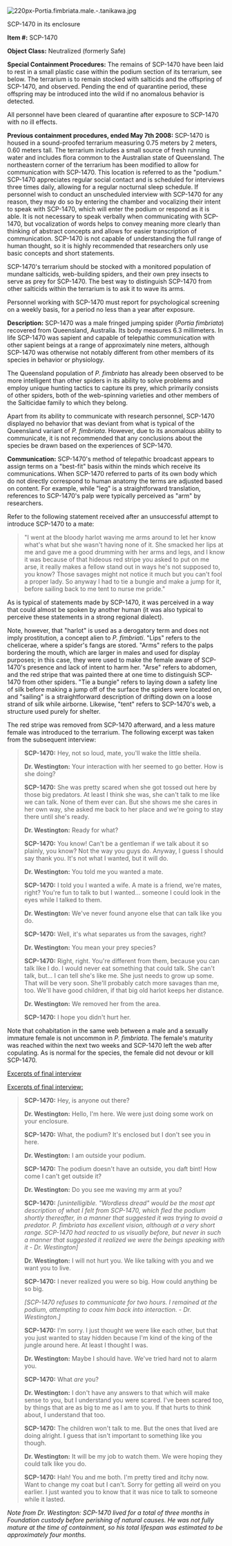 ![220px-Portia.fimbriata.male.-.tanikawa.jpg](http://scp-wiki.wdfiles.com/local--files/scp-1470/220px-Portia.fimbriata.male.-.tanikawa.jpg)

SCP-1470 in its enclosure

**Item #:** SCP-1470

**Object Class:** Neutralized (formerly Safe)

**Special Containment Procedures:** The remains of SCP-1470 have been laid to rest in a small plastic case within the podium section of its terrarium, see below. The terrarium is to remain stocked with salticids and the offspring of SCP-1470, and observed. Pending the end of quarantine period, these offspring may be introduced into the wild if no anomalous behavior is detected.

All personnel have been cleared of quarantine after exposure to SCP-1470 with no ill effects.

**Previous containment procedures, ended May 7th 2008:** SCP-1470 is housed in a sound-proofed terrarium measuring 0.75 meters by 2 meters, 0.60 meters tall. The terrarium includes a small source of fresh running water and includes flora common to the Australian state of Queensland. The northeastern corner of the terrarium has been modified to allow for communication with SCP-1470. This location is referred to as the "podium." SCP-1470 appreciates regular social contact and is scheduled for interviews three times daily, allowing for a regular nocturnal sleep schedule. If personnel wish to conduct an unscheduled interview with SCP-1470 for any reason, they may do so by entering the chamber and vocalizing their intent to speak with SCP-1470, which will enter the podium or respond as it is able. It is not necessary to speak verbally when communicating with SCP-1470, but vocalization of words helps to convey meaning more clearly than thinking of abstract concepts and allows for easier transcription of communication. SCP-1470 is not capable of understanding the full range of human thought, so it is highly recommended that researchers only use basic concepts and short statements.

SCP-1470's terrarium should be stocked with a monitored population of mundane salticids, web-building spiders, and their own prey insects to serve as prey for SCP-1470. The best way to distinguish SCP-1470 from other salticids within the terrarium is to ask it to wave its arms.

Personnel working with SCP-1470 must report for psychological screening on a weekly basis, for a period no less than a year after exposure.

**Description:** SCP-1470 was a male fringed jumping spider (_Portia fimbriata_) recovered from Queensland, Australia. Its body measures 6.3 millimeters. In life SCP-1470 was sapient and capable of telepathic communication with other sapient beings at a range of approximately nine meters, although SCP-1470 was otherwise not notably different from other members of its species in behavior or physiology.

The Queensland population of _P. fimbriata_ has already been observed to be more intelligent than other spiders in its ability to solve problems and employ unique hunting tactics to capture its prey, which primarily consists of other spiders, both of the web-spinning varieties and other members of the Salticidae family to which they belong.

Apart from its ability to communicate with research personnel, SCP-1470 displayed no behavior that was deviant from what is typical of the Queensland variant of _P. fimbriata_. However, due to its anomalous ability to communicate, it is not recommended that any conclusions about the species be drawn based on the experiences of SCP-1470.

**Communication:** SCP-1470's method of telepathic broadcast appears to assign terms on a "best-fit" basis within the minds which receive its communications. When SCP-1470 referred to parts of its own body which do not directly correspond to human anatomy the terms are adjusted based on content. For example, while "leg" is a straightforward translation, references to SCP-1470's palp were typically perceived as "arm" by researchers.

Refer to the following statement received after an unsuccessful attempt to introduce SCP-1470 to a mate:

> "I went at the bloody harlot waving me arms around to let her know what's what but she wasn't having none of it. She smacked her lips at me and gave me a good drumming with her arms and legs, and I know it was because of that hideous red stripe you asked to put on me arse, it really makes a fellow stand out in ways he's not supposed to, you know? Those savages might not notice it much but you can't fool a proper lady. So anyway I had to tie a bungie and make a jump for it, before sailing back to me tent to nurse me pride."

As is typical of statements made by SCP-1470, it was perceived in a way that could almost be spoken by another human (it was also typical to perceive these statements in a strong regional dialect).

Note, however, that "harlot" is used as a derogatory term and does not imply prostitution, a concept alien to _P. fimbriati_. "Lips" refers to the chelicerae, where a spider's fangs are stored. "Arms" refers to the palps bordering the mouth, which are larger in males and used for display purposes; in this case, they were used to make the female aware of SCP-1470's presence and lack of intent to harm her. "Arse" refers to abdomen, and the red stripe that was painted there at one time to distinguish SCP-1470 from other spiders. "Tie a bungie" refers to laying down a safety line of silk before making a jump off of the surface the spiders were located on, and "sailing" is a straightforward description of drifting down on a loose strand of silk while airborne. Likewise, "tent" refers to SCP-1470's web, a structure used purely for shelter.

The red stripe was removed from SCP-1470 afterward, and a less mature female was introduced to the terrarium. The following excerpt was taken from the subsequent interview:

> **SCP-1470:** Hey, not so loud, mate, you'll wake the little sheila.
> 
> **Dr. Westington:** Your interaction with her seemed to go better. How is she doing?
> 
> **SCP-1470:** She was pretty scared when she got tossed out here by those big predators. At least I think she was, she can't talk to me like we can talk. None of them ever can. But she shows me she cares in her own way, she asked me back to her place and we're going to stay there until she's ready.
> 
> **Dr. Westington:** Ready for what?
> 
> **SCP-1470:** You know! Can't be a gentleman if we talk about it so plainly, you know? Not the way you guys do. Anyway, I guess I should say thank you. It's not what I wanted, but it will do.
> 
> **Dr. Westington:** You told me you wanted a mate.
> 
> **SCP-1470:** I told you I wanted a wife. A mate is a friend, we're mates, right? You're fun to talk to but I wanted… someone I could look in the eyes while I talked to them.
> 
> **Dr. Westington:** We've never found anyone else that can talk like you do.
> 
> **SCP-1470:** Well, it's what separates us from the savages, right?
> 
> **Dr. Westington:** You mean your prey species?
> 
> **SCP-1470:** Right, right. You're different from them, because you can talk like I do. I would never eat something that could talk. She can't talk, but… I can tell she's like me. She just needs to grow up some. That will be very soon. She'll probably catch more savages than me, too. We'll have good children, if that big old harlot keeps her distance.
> 
> **Dr. Westington:** We removed her from the area.
> 
> **SCP-1470:** I hope you didn't hurt her.

Note that cohabitation in the same web between a male and a sexually immature female is not uncommon in _P. fimbriata_. The female's maturity was reached within the next two weeks and SCP-1470 left the web after copulating. As is normal for the species, the female did not devour or kill SCP-1470.

[Excerpts of final interview](javascript:;)

[Excerpts of final interview:](javascript:;)

> **SCP-1470:** Hey, is anyone out there?
> 
> **Dr. Westington:** Hello, I'm here. We were just doing some work on your enclosure.
> 
> **SCP-1470:** What, the podium? It's enclosed but I don't see you in here.
> 
> **Dr. Westington:** I am outside your podium.
> 
> **SCP-1470:** The podium doesn't have an outside, you daft bint! How come I can't get outside it?
> 
> **Dr. Westington:** Do you see me waving my arm at you?
> 
> **SCP-1470:** _\[unintelligible. "Wordless dread" would be the most apt description of what I felt from SCP-1470, which fled the podium shortly thereafter, in a manner that suggested it was trying to avoid a predator. P. fimbriata has excellent vision, although at a very short range. SCP-1470 had reacted to us visually before, but never in such a manner that suggested it realized we were the beings speaking with it - Dr. Westington\]_
> 
> **Dr. Westington:** I will not hurt you. We like talking with you and we want you to live.
> 
> **SCP-1470:** I never realized you were so big. How could anything be so big.
> 
> _\[SCP-1470 refuses to communicate for two hours. I remained at the podium, attempting to coax him back into interaction. - Dr. Westington.\]_
> 
> **SCP-1470:** I'm sorry. I just thought we were like each other, but that you just wanted to stay hidden because I'm kind of the king of the jungle around here. At least I thought I was.
> 
> **Dr. Westington:** Maybe I should have. We've tried hard not to alarm you.
> 
> **SCP-1470:** What _are_ you?
> 
> **Dr. Westington:** I don't have any answers to that which will make sense to you, but I understand you were scared. I've been scared too, by things that are as big to me as I am to you. If that hurts to think about, I understand that too.
> 
> **SCP-1470:** The children won't talk to me. But the ones that lived are doing alright. I guess that isn't important to something like you though.
> 
> **Dr. Westington:** It will be my job to watch them. We were hoping they could talk like you do.
> 
> **SCP-1470:** Hah! You and me both. I'm pretty tired and itchy now. Want to change my coat but I can't. Sorry for getting all weird on you earlier. I just wanted you to know that it was nice to talk to someone while it lasted.

_Note from Dr. Westington: SCP-1470 lived for a total of three months in Foundation custody before perishing of natural causes. He was not fully mature at the time of containment, so his total lifespan was estimated to be approximately four months._